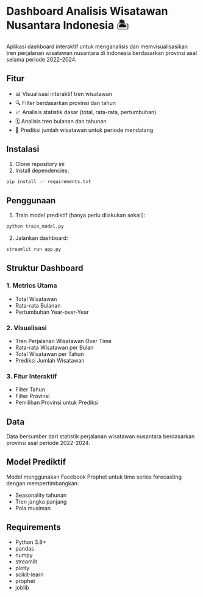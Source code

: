# Dashboard Analisis Wisatawan Nusantara Indonesia 🏝️

Aplikasi dashboard interaktif untuk menganalisis dan memvisualisasikan tren perjalanan wisatawan nusantara di Indonesia berdasarkan provinsi asal selama periode 2022-2024.

## Fitur

- 📊 Visualisasi interaktif tren wisatawan
- 🔍 Filter berdasarkan provinsi dan tahun
- 📈 Analisis statistik dasar (total, rata-rata, pertumbuhan)
- 🗓️ Analisis tren bulanan dan tahunan
- 🔮 Prediksi jumlah wisatawan untuk periode mendatang

## Instalasi

1. Clone repository ini
2. Install dependencies:
```bash
pip install -r requirements.txt
```

## Penggunaan

1. Train model prediktif (hanya perlu dilakukan sekali):
```bash
python train_model.py
```

2. Jalankan dashboard:
```bash
streamlit run app.py
```

## Struktur Dashboard

### 1. Metrics Utama
- Total Wisatawan
- Rata-rata Bulanan
- Pertumbuhan Year-over-Year

### 2. Visualisasi
- Tren Perjalanan Wisatawan Over Time
- Rata-rata Wisatawan per Bulan
- Total Wisatawan per Tahun
- Prediksi Jumlah Wisatawan

### 3. Fitur Interaktif
- Filter Tahun
- Filter Provinsi
- Pemilihan Provinsi untuk Prediksi

## Data

Data bersumber dari statistik perjalanan wisatawan nusantara berdasarkan provinsi asal periode 2022-2024.

## Model Prediktif

Model menggunakan Facebook Prophet untuk time series forecasting dengan mempertimbangkan:
- Seasonality tahunan
- Tren jangka panjang
- Pola musiman

## Requirements

- Python 3.8+
- pandas
- numpy
- streamlit
- plotly
- scikit-learn
- prophet
- joblib 